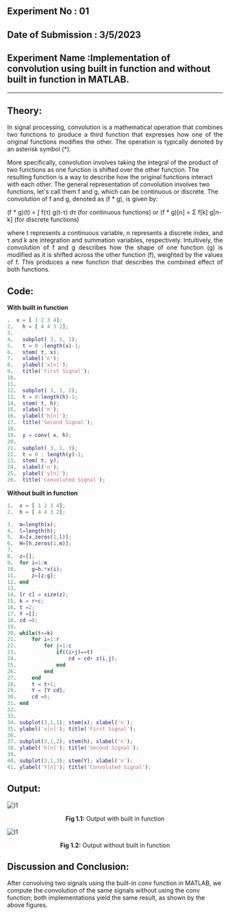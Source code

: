 ## Experiment No : 01

## Date of Submission : 3/5/2023

## Experiment Name :Implementation of convolution using built in function and without built in function in MATLAB.

---

## Theory:
<p style="text-align: justify">
In signal processing, convolution is a mathematical operation that combines two functions to produce a third function that expresses how one of the original functions modifies the other. The operation is typically denoted by an asterisk symbol (*).

More specifically, convolution involves taking the integral of the product of two functions as one function is shifted over the other function. The resulting function is a way to describe how the original functions interact with each other.
The general representation of convolution involves two functions, let's call them f and g, which can be continuous or discrete. The convolution of f and g, denoted as (f * g), is given by: </p>

(f * g)(t) = ∫ f(τ) g(t-τ) dτ (for continuous functions)
or
(f * g)[n] = Σ f[k] g[n-k] (for discrete functions)

<p <p style="text-align: justify">
where t represents a continuous variable, n represents a discrete index, and τ and k are integration and summation variables, respectively.
Intuitively, the convolution of f and g describes how the shape of one function (g) is modified as it is shifted across the other function (f), weighted by the values of f. This produces a new function that describes the combined effect of both functions.
</p>

## Code:
<strong> With built in function </strong>
```matlab
.  x = [ 1 2 3 4];
2.	 h = [ 4 4 3 2];
3.	 
4.	 subplot( 3, 1, 1);
5.	 t = 0 :length(x)-1; 
6.	 stem( t, x);
7.	 xlabel('n');
8.	 ylabel('x[n]');
9.	 title('First Signal');
10.	
11.	 
12.	 subplot( 3, 1, 2);
13.	 t = 0:length(h)-1;
14.	 stem( t, h);
15.	 xlabel('n');
16.	 ylabel('h[n]');
17.	 title('Second Signal');
18.	 
19.	 y = conv( x, h);
20.	 
21.	 subplot( 3, 1, 3);
22.	 t = 0 : length(y)-1;
23.	 stem( t, y);
24.	 xlabel('n');
25.	 ylabel('y[n]');
26.	 title('Convoluted Signal');

```
<strong> Without built in function </strong>
```matlab
1.	x = [ 1 2 3 4];
2.	h = [ 4 4 3 2];

3.	m=length(x);
4.	l=length(h);
5.	X=[x,zeros(1,l)];
6.	H=[h,zeros(1,m)];
7.	
8.	z=[];
9.	for i=1:m
10.	    g=h.*x(i);
11.	    z=[z;g];
12.	end
13.	
14.	[r c] = size(z);
15.	k = r+c;
16.	t =2;
17.	Y =[];
18.	cd =0;
19.	
20.	while(t<=k)
21.	    for i=1:r
22.	        for j=1:c
23.	            if((i+j)==t)
24.	                cd = cd+ z(i,j);
25.	            end
26.	        end
27.	    end
28.	    t = t+1;
29.	    Y = [Y cd];
30.	    cd =0;
31.	end
32.	
33.	
34.	subplot(3,1,1); stem(x); xlabel('n');
35.	ylabel('x[n]'); title('First Signal');
36.	
37.	subplot(3,1,2); stem(h); xlabel('n');
38.	ylabel('h[n]'); title('Second Signal');
39.	
40.	subplot(3,1,3); stem(Y); xlabel('n');
41.	ylabel('Y[n]'); title('Convoluted Signal');

```

## Output:

![l1](https://github.com/Masum-1810009/DSP-Lab-Reports/assets/90197507/b5d75936-d280-4fce-96df-e8a7b1cc82c4)


<p style = "text-align: center">
  <strong>Fig 1.1:</strong> Output with built in function
</p>


![l1](https://github.com/Masum-1810009/DSP-Lab-Reports/assets/90197507/b5d75936-d280-4fce-96df-e8a7b1cc82c4)

<p style = "text-align: center">
  <strong>Fig 1.2:</strong> Output without built in function
</p>


## Discussion and Conclusion:

<p style="text-align: justify">

After convolving two signals using the built-in conv function in MATLAB, we compute the convolution of the same signals without using the conv function; both implementations yield the same result, as shown by the above figures.

</p>

